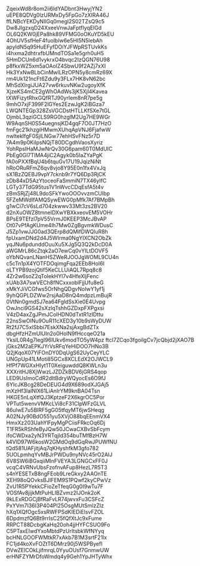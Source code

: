 ZqeixWd8r8om2ii6ldYADbnt3HwyjYN2
uEPE8QDVg0lzURMxDy5FpGo7zXIRA46J
ffLNBcYEKDyNllGq0megl2S02TZsQ9c5
Dw8JIgzxqD24XxeeVnwJaFptfIyqElGd
OL6Q2KW0jEPa8hk89VFMG0oOKuYD5kEU
4OhUV5sfHeF4fuolbIw6e5HI5N5lebAh
apyIdN5q95HuEFyfDOiYJFWpRSTUvkKs
i4hxma2dhtrxfbUMndTOSa1e5grh0uH5
5HmDCUn6d1vykrxO4bvqc2IzQGN76U98
p8fkxWZ5xm5aOAolZ4SbwU9f2AZj7xXI
Hk3YxNwBLbCinMwlLRzOPN5y8cmRz69X
rm4Uk121ncFt6Zdu9y3FLx7HK8vN62bc
MhSdXlrgiJUA27vw6rkuvNKw2ugoyXfK
XjzeKS4mCE2gWhOAdWs3jK5Xjl4Kavea
tXWFizytRhxGQfRTJ90yrIem8nR7pe5g
9mhO7xjF399F2lGYes2EzwJgK2iBGza7
LWQNTEGp328ZsVGCDstHTLLKfSXe7tGL
OjmbL3qziGCLS9RG0hzglM2Ug7HE9WGr
W9AqnSH0S54uegnsjKD4gqF7O0JT7HzO
fmFgc21khzgiHMwmXUhqApVNJ6FjafwW
nwltekIfgF0SjlLNGw77ehHSvFNz5r7D
7A4m9p0KiIpsNQjT80DCgdhVaosXyriz
YohRpsIHaMJwNrQv30G6pam60T0MdUIC
PbEg0GI7TlMA4jiC2Agyk0b5IaZYaPgK
fA0oPXXfBqU4b6tquGv17U19JqizNiNt
hRoORuRFmZ6qv8vjo8Y95E0n1fx4VxJq
sX1BzZQEBJ9vpY7cknb9r7YQ6Dp3RjCK
zDb84xD5AzYtoceoFaSmmiN7TX46yIfC
LGTy37TdG95tus1V1nWvcCDqEsfA5t4v
zBmSRjZj48L9doSFkYwoOOOvvzmCUIbp
5FZeMWdIfAMQSywEWG0pMfk7Af7BMpBh
g1wCi7cV6sLd704zkwwv33Mt3zs2BV20
d2nXuOWZ8tmneIDXwYBXkxeovEM5VOHr
BPsE9TEfzl7pV55VrmJ0KEEP3McJBvAP
Ot07vPfAgKUme4lh7Mw0ZgBgvmkWDusC
J5Zp1vwJJG0ad3QErp8dQMifDWQluR8h
fpUxamDNd2d4J5WIrma0NgYIXCN2ObZk
yqJNu6pdunddOuuXu5XJg5Q3Q2kDcD0A
aWGMrL86cZtqk2aO7ewCq0vYILtDOVF5
oYbNQvanLNanHSZWeRJOOJgWOML9CU4n
c5cTn1pX4YOTFDOqimgFqa2EEb8HoI6I
oLTYPB9zojQtif5KeCLLUiAQL7Rpq8c8
4Zr2w6soZ2qTolekHYl7v4HfeXljFenc
xUAb3A7swVECh8fNCxxxoblFjjUfu8eG
xMkYJiVCGfws5OrNhgQDgvNoIwY1yf1j
9yhQGPLDZWw2rsjAaD8nQ4mdpzLmBujR
0VtNn0gmdSJ7ea64FgldSsXie0E4Uvpg
OwJnci9GS42sXzlqTshhGZDxpFXPgxsi
V4zD4axZgJPmJColHDN0dTxtR1zIDttu
22nsSwOINu9OuR11cXED3y10b9sWyDUW
Rt2fJ7C5xlSbbi7EskXNa2sjAxgBdZTx
dbgHfzHZmUlUIn2o0HolN9fHccqeO21a
YkslL0R4g7IegI96lUkv6modTO5yW4pz
ftcI7ZCqo3fgoilgCv7jcQbjd2jXAO7B
jGks2M2aEPKJYrVsRFqYeHiDOO7HNo3B
Q2jKqoX07YiFOnDY0DqUgS62UyCeyYLC
UNGpUp41LMoti85GCx8XCLEdX2OJWCL9
HfPf7WGXxHIyt1T0XeiguwddQ8KWLn3u
XXXritHJ8XjWwzLJZDZkBDV6jGRS4qop
LED9UsImoCdR2dItBdryWQyocEs6O9fJ
6YIcJKBcg28DeDEUG4d9X689odXJGAj5
mXzHf3lalNlX61LiAnIrYM9knBA04Tsn
HKGE5nLqXtfQJ3KptzeF2X6kgrOC5Por
VPTut5wenvVMKcLVi8cF31CIpWFzGLVL
86ulwE7u5BlRF5gG05tfqyMT6jwSHeqg
A02NJy90BdO551yu5XVjO88bqEEnmVX4
HmxXz203UahYlFpyMgPCiisFRkcOq6Dj
T1FR5kRShfeByJQw50JCwaCXBvSbFcym
ifoCWDxa2yN3YRTqjId354buTMfBzH7W
k4VlD97W6kosW2GMdOq9dGqRwJPUWfNU
tQd581UAFjitjAq7qKHyshfkM3gfo782
5UOLpmhqYvMBJrPWDu9nyNVc45rO2AIJ
6V8SW6iBGxqiiMlnFVEYA3LGNGCxFF0J
vcqC4VRNvUbsFzofnvAFup8HezL7R5T3
s4nYESETxB8ngFEob9LreGkxy2AAOnTE
XEH98oQOvksBJIFEM9S1PQwf2kyCPwVz
ZvU1R5PYekkCFioZeTfeqG0g0I9wTu7F
VOSfAv8jijkMtPuHLIBZvmz2IJOnk2oK
9kLExRDGCjBfRaFvLR74jwvxFu3CSFcZ
PxYVm7I36I3P404Pl25OsgMUtSmlzZIz
hXq1XQfOgc5xsRWFPSdKIEDiElsvFZOL
6DpdmzfQ6Bt9rrIsC25fQfXtJc9xFume
RRPCT88DcbgKaHq20oh4jjHYFCSUO9Fo
C5PTaxEIwdYxoMbtdPzUrItsbkWfNYyq
bcHNLGOOFWMtkR7xAkb7B1M3srtF21lx
FC1jd4koXvFOZtT6DMrz90j5WSPByefI
DVwZElCOkLjifmrqL0YyuOUsf7GnmwUW
erHNFZYMrDfoWmdq4y9Geh1YpJHTyWhx
